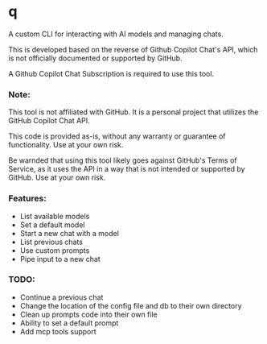 # q

A custom CLI for interacting with AI models and managing chats.

This is developed based on the reverse of Github Copilot Chat's API, which is not officially documented or supported by GitHub.

A Github Copilot Chat Subscription is required to use this tool.

### Note:

This tool is not affiliated with GitHub. It is a personal project that utilizes the GitHub Copilot Chat API.

This code is provided as-is, without any warranty or guarantee of functionality. Use at your own risk.

Be warnded that using this tool likely goes against GitHub's Terms of Service, as it uses the API in a way that is not intended or supported by GitHub. Use at your own risk.

### Features:

- List available models
- Set a default model
- Start a new chat with a model
- List previous chats
- Use custom prompts
- Pipe input to a new chat

### TODO:

- Continue a previous chat
- Change the location of the config file and db to their own directory
- Clean up prompts code into their own file
- Ability to set a default prompt
- Add mcp tools support

